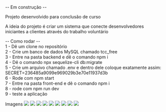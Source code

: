 -- Em construção -- <br/>

Projeto desenvolvido para conclusão de curso <br/>

A ideia do projeto é criar um sistema que conecte desenvolvedores iniciantes a clientes através do trabalho voluntário <br/>

-- Como rodar -- <br/>
 
1 - Dê um clone no repositório <br/>
2 - Crie um banco de dados MySQL chamado tcc_free <br/>
3 - Entre na pasta backend e dê o comando npm i <br/>
4 - Dê o comando npx sequelize-cli db:migrate <br/>
5 - Crie um arquivo chamado .env e dentro dele coloque exatamente assim: SECRET=236485a9099e969029b3e70e11937d3b <br/>
6 - Rode com npm start <br/>
7 - Entre na pasta front-end e dê o comando npm i <br/>
8 - rode com npm run dev <br/>
9 - teste a aplicação <br/>

Imagens
<img src="https://github.com/user-attachments/assets/b2acbc98-5850-4af4-9d98-bfebc6ac8c23"/>
<img src="https://github.com/user-attachments/assets/c7d72d2f-ee24-4f01-b769-43e206ecc1e8"/>
<img src="https://github.com/user-attachments/assets/03a3446f-664d-4d95-966d-9823f931d556"/>
<img src="https://github.com/user-attachments/assets/d907a010-d83f-4905-a692-3726f856d6b3"/>
<img src="https://github.com/user-attachments/assets/25b2ba70-ac34-4c47-92bd-d485cc820656"/>
<img src="https://github.com/user-attachments/assets/a28fa3d6-6d82-4651-bc97-e43ff0f28c0a"/>
<img src="https://github.com/user-attachments/assets/84fae526-ff40-4a84-9380-a58bfb55c530"/>
<img src="https://github.com/user-attachments/assets/637e927a-d904-413a-8840-2a0c98221b1c"/>
<img src="https://github.com/user-attachments/assets/73851162-ac35-4140-a59a-c92b295c1e5d"/>




